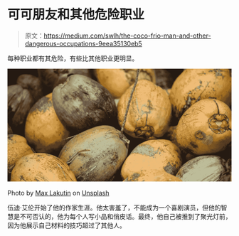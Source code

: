 # 可可朋友和其他危险职业

> 原文：<https://medium.com/swlh/the-coco-frio-man-and-other-dangerous-occupations-9eea35130eb5>

每种职业都有其危险，有些比其他职业更明显。

![](img/d6510586585e4943a34d1877625e4cb3.png)

Photo by [Max Lakutin](https://unsplash.com/photos/wodR2zj3Nvc?utm_source=unsplash&utm_medium=referral&utm_content=creditCopyText) on [Unsplash](https://unsplash.com/search/photos/coconuts?utm_source=unsplash&utm_medium=referral&utm_content=creditCopyText)

伍迪·艾伦开始了他的作家生涯。他太害羞了，不能成为一个喜剧演员，但他的智慧是不可否认的，他为每个人写小品和俏皮话。最终，他自己被推到了聚光灯前，因为他展示自己材料的技巧超过了其他人。